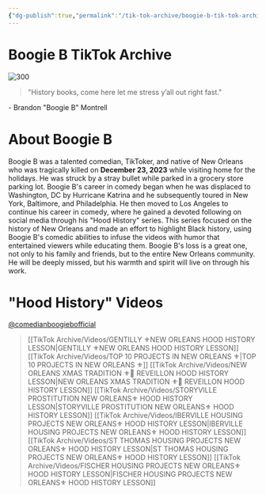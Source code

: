 ```yaml
---
{"dg-publish":true,"permalink":"/tik-tok-archive/boogie-b-tik-tok-archive/"}
---
```



# Boogie B TikTok Archive

![300](https://m.media-amazon.com/images/M/MV5BMWMyMzE2ZTUtMWE5MS00NzA4LTgxYmYtNDhmNTg5MDgyOTMyXkEyXkFqcGdeQXVyMjQwMDg0Ng@@._V1_.jpg)

>"History books, come here let me stress y’all out right fast."

\- Brandon "Boogie B" Montrell

# About Boogie B

Boogie B was a talented comedian, TikToker, and native of New Orleans who was tragically killed on **December 23, 2023** while visiting home for the holidays. He was struck by a stray bullet while parked in a grocery store parking lot. Boogie B's career in comedy began when he was displaced to Washington, DC by Hurricane Katrina and he subsequently toured in New York, Baltimore, and Philadelphia. He then moved to Los Angeles to continue his career in comedy, where he gained a devoted following on social media through his "Hood History" series. This series focused on the history of New Orleans and made an effort to highlight Black history, using Boogie B's comedic abilities to infuse the videos with humor that entertained viewers while educating them. Boogie B's loss is a great one, not only to his family and friends, but to the entire New Orleans community. He will be deeply missed, but his warmth and spirit will live on through his work.

# "Hood History" Videos
[@comedianboogiebofficial](https://www.tiktok.com/@comedianboogiebofficial?lang=en)

>[[TikTok Archive/Videos/GENTILLY ⚜️NEW ORLEANS HOOD HISTORY LESSON\|GENTILLY ⚜️NEW ORLEANS HOOD HISTORY LESSON]]
>[[TikTok Archive/Videos/TOP 10 PROJECTS IN NEW ORLEANS ⚜️\|TOP 10 PROJECTS IN NEW ORLEANS ⚜️]]
>[[TikTok Archive/Videos/NEW ORLEANS XMAS TRADITION ⚜️🎄 REVEILLON HOOD HISTORY LESSON\|NEW ORLEANS XMAS TRADITION ⚜️🎄 REVEILLON HOOD HISTORY LESSON]]
>[[TikTok Archive/Videos/STORYVILLE PROSTITUTION NEW ORLEANS⚜️ HOOD HISTORY LESSON\|STORYVILLE PROSTITUTION NEW ORLEANS⚜️ HOOD HISTORY LESSON]]
>[[TikTok Archive/Videos/IBERVILLE HOUSING PROJECTS NEW ORLEANS⚜️ HOOD HISTORY LESSON\|IBERVILLE HOUSING PROJECTS NEW ORLEANS⚜️ HOOD HISTORY LESSON]]
>[[TikTok Archive/Videos/ST THOMAS HOUSING PROJECTS NEW ORLEANS⚜️ HOOD HISTORY LESSON\|ST THOMAS HOUSING PROJECTS NEW ORLEANS⚜️ HOOD HISTORY LESSON]]
>[[TikTok Archive/Videos/FISCHER HOUSING PROJECTS NEW ORLEANS⚜️ HOOD HISTORY LESSON\|FISCHER HOUSING PROJECTS NEW ORLEANS⚜️ HOOD HISTORY LESSON]]



